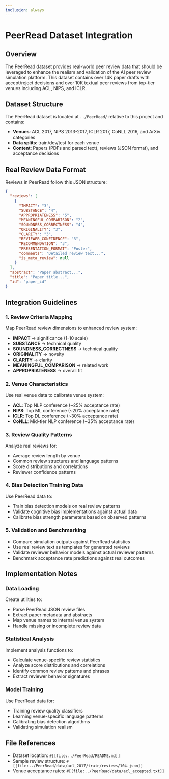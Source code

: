 ```yaml
---
inclusion: always
---
```


# PeerRead Dataset Integration

## Overview
The PeerRead dataset provides real-world peer review data that should be leveraged to enhance the realism and validation of the AI peer review simulation platform. This dataset contains over 14K paper drafts with accept/reject decisions and over 10K textual peer reviews from top-tier venues including ACL, NIPS, and ICLR.

## Dataset Structure
The PeerRead dataset is located at `../PeerRead/` relative to this project and contains:

- **Venues**: ACL 2017, NIPS 2013-2017, ICLR 2017, CoNLL 2016, and ArXiv categories
- **Data splits**: train/dev/test for each venue
- **Content**: Papers (PDFs and parsed text), reviews (JSON format), and acceptance decisions

## Real Review Data Format
Reviews in PeerRead follow this JSON structure:
```json
{
  "reviews": [
    {
      "IMPACT": "3",
      "SUBSTANCE": "4", 
      "APPROPRIATENESS": "5",
      "MEANINGFUL_COMPARISON": "2",
      "SOUNDNESS_CORRECTNESS": "4",
      "ORIGINALITY": "3",
      "CLARITY": "3",
      "REVIEWER_CONFIDENCE": "3",
      "RECOMMENDATION": "3",
      "PRESENTATION_FORMAT": "Poster",
      "comments": "Detailed review text...",
      "is_meta_review": null
    }
  ],
  "abstract": "Paper abstract...",
  "title": "Paper title...",
  "id": "paper_id"
}
```

## Integration Guidelines

### 1. Review Criteria Mapping
Map PeerRead review dimensions to enhanced review system:
- **IMPACT** → significance (1-10 scale)
- **SUBSTANCE** → technical quality  
- **SOUNDNESS_CORRECTNESS** → technical quality
- **ORIGINALITY** → novelty
- **CLARITY** → clarity
- **MEANINGFUL_COMPARISON** → related work
- **APPROPRIATENESS** → overall fit

### 2. Venue Characteristics
Use real venue data to calibrate venue system:
- **ACL**: Top NLP conference (~25% acceptance rate)
- **NIPS**: Top ML conference (~20% acceptance rate) 
- **ICLR**: Top DL conference (~30% acceptance rate)
- **CoNLL**: Mid-tier NLP conference (~35% acceptance rate)

### 3. Review Quality Patterns
Analyze real reviews for:
- Average review length by venue
- Common review structures and language patterns
- Score distributions and correlations
- Reviewer confidence patterns

### 4. Bias Detection Training Data
Use PeerRead data to:
- Train bias detection models on real review patterns
- Validate cognitive bias implementations against actual data
- Calibrate bias strength parameters based on observed patterns

### 5. Validation and Benchmarking
- Compare simulation outputs against PeerRead statistics
- Use real review text as templates for generated reviews
- Validate reviewer behavior models against actual reviewer patterns
- Benchmark acceptance rate predictions against real outcomes

## Implementation Notes

### Data Loading
Create utilities to:
- Parse PeerRead JSON review files
- Extract paper metadata and abstracts
- Map venue names to internal venue system
- Handle missing or incomplete review data

### Statistical Analysis
Implement analysis functions to:
- Calculate venue-specific review statistics
- Analyze score distributions and correlations
- Identify common review patterns and phrases
- Extract reviewer behavior signatures

### Model Training
Use PeerRead data for:
- Training review quality classifiers
- Learning venue-specific language patterns
- Calibrating bias detection algorithms
- Validating simulation realism

## File References
- Dataset location: `#[[file:../PeerRead/README.md]]`
- Sample review structure: `#[[file:../PeerRead/data/acl_2017/train/reviews/104.json]]`
- Venue acceptance rates: `#[[file:../PeerRead/data/acl_accepted.txt]]`